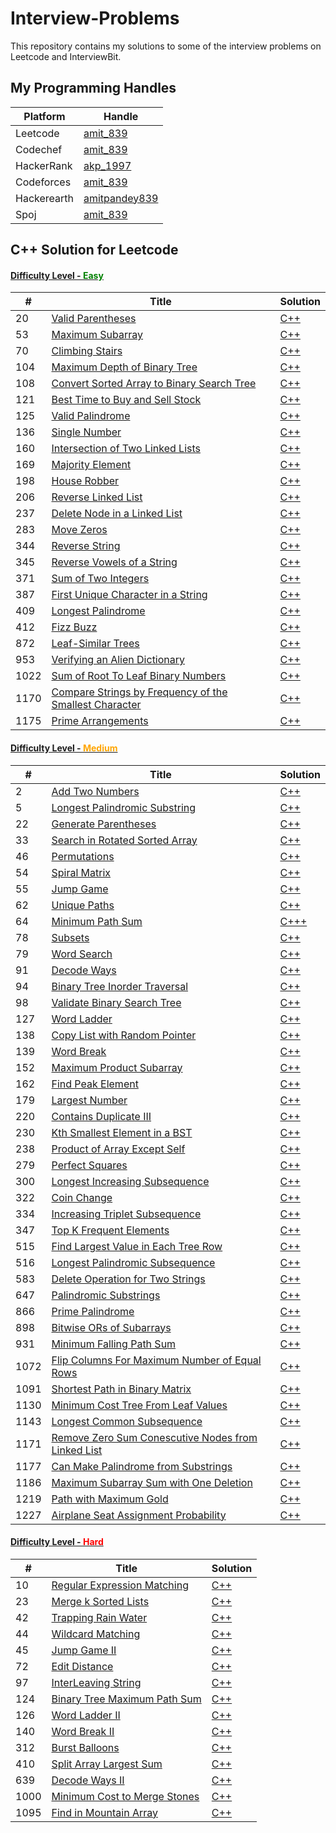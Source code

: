 # Interview-Problems
This repository contains my solutions to some of the interview problems on Leetcode and InterviewBit.

## My Programming Handles
| Platform | Handle |
| -------- | ------ |
|Leetcode|[amit_839](https://leetcode.com/amit_839/)|
|Codechef|[amit_839](https://www.codechef.com/users/amit_839)|
|HackerRank|[akp_1997](https://www.hackerrank.com/akp_1997?hr_r=1)|
|Codeforces|[amit_839](https://codeforces.com/profile/amit_839)|
|Hackerearth|[amitpandey839](https://www.hackerearth.com/@amitpandey839)|
|Spoj|[amit_839](https://www.spoj.com/users/amit_839/)|

## C++ Solution for Leetcode

#### [Difficulty Level - <span style="color:green">Easy</span>](./Leetcode/Easy/)
| # | Title | Solution |
|---| ----- | -------- |
|20|[Valid Parentheses](https://leetcode.com/problems/valid-parentheses/)|[C++](./Leetcode/Easy/20.cpp)|
|53|[Maximum Subarray](https://leetcode.com/problems/maximum-subarray/)|[C++](./Leetcode/Easy/53.cpp)|
|70|[Climbing Stairs](https://leetcode.com/problems/climbing-stairs/)|[C++](./Leetcode/Easy/70.cpp)|
|104|[Maximum Depth of Binary Tree](https://leetcode.com/problems/maximum-depth-of-binary-tree/)|[C++](./Leetcode/Easy/104.cpp)|
|108|[Convert Sorted Array to Binary Search Tree](https://leetcode.com/problems/convert-sorted-array-to-binary-search-tree/)|[C++](./Leetcode/Easy/108.cpp)|
|121|[Best Time to Buy and Sell Stock](https://leetcode.com/problems/best-time-to-buy-and-sell-stock/)|[C++](./Leetcode/Easy/121.cpp)|
|125|[Valid Palindrome](https://leetcode.com/problems/valid-palindrome/)|[C++](./Leetcode/Easy/125.cpp)|
|136|[Single Number](https://leetcode.com/problems/single-number/submissions/)|[C++](./Leetcode/Easy/136.cpp)|
|160|[Intersection of Two Linked Lists](https://leetcode.com/problems/intersection-of-two-linked-lists/)|[C++](./Leetcode/Easy/160.cpp)|
|169|[Majority Element](https://leetcode.com/problems/majority-element/)|[C++](./Leetcode/Easy/169.cpp)|
|198|[House Robber](https://leetcode.com/problems/house-robber/)|[C++](./Leetcode/Easy/198.cpp)|
|206|[Reverse Linked List](https://leetcode.com/problems/reverse-linked-list/)|[C++](./Leetcode/Easy/206.cpp)|
|237|[Delete Node in a Linked List](https://leetcode.com/problems/delete-node-in-a-linked-list/)|[C++](./Leetcode/Easy/237.cpp)|
|283|[Move Zeros](https://leetcode.com/problems/move-zeroes/)|[C++](./Leetcode/Easy/283.cpp)|
|344|[Reverse String](https://leetcode.com/problems/reverse-string/)|[C++](./Leetcode/Easy/344.cpp)|
|345|[Reverse Vowels of a String](https://leetcode.com/problems/reverse-vowels-of-a-string/)|[C++](./Leetcode/Easy/345.cpp)|
|371|[Sum of Two Integers](https://leetcode.com/problems/sum-of-two-integers/)|[C++](./Leetcode/Easy/371.cpp)|
|387|[First Unique Character in a String](https://leetcode.com/problems/first-unique-character-in-a-string/)|[C++](./Leetcode/Easy/387.cpp)|
|409|[Longest Palindrome](https://leetcode.com/problems/longest-palindrome/)|[C++](./Leetcode/Easy/409.cpp)|
|412|[Fizz Buzz](https://leetcode.com/problems/fizz-buzz/)|[C++](./Leetcode/Easy/412.cpp)|
|872|[Leaf-Similar Trees](https://leetcode.com/problems/leaf-similar-trees/)|[C++](./Leetcode/Easy/872.cpp)|
|953|[Verifying an Alien Dictionary](https://leetcode.com/problems/verifying-an-alien-dictionary/)|[C++](./Leetcode/Easy/953.cpp)|
|1022|[Sum of Root To Leaf Binary Numbers](https://leetcode.com/problems/sum-of-root-to-leaf-binary-numbers/)|[C++](./Leetcode/Easy/1022.cpp)|
|1170|[Compare Strings by Frequency of the Smallest Character](https://leetcode.com/problems/compare-strings-by-frequency-of-the-smallest-character/)|[C++](./Leetcode/Easy/1170.cpp)|
|1175|[Prime Arrangements](https://leetcode.com/problems/prime-arrangements/)|[C++](./Leetcode/Easy/1175.cpp)|


#### [Difficulty Level - <span style="color:orange">Medium</span>](./Leetcode/Medium/)
| # | Title | Solution |
|---| ----- | -------- |
|2|[Add Two Numbers](https://leetcode.com/problems/add-two-numbers/)|[C++](./Leetcode/Medium/2.cpp)|
|5|[Longest Palindromic Substring](https://leetcode.com/problems/longest-palindromic-substring/)|[C++](./Leetcode/Medium/5.cpp)|
|22|[Generate Parentheses](https://leetcode.com/problems/generate-parentheses/)|[C++](./Leetcode/Medium/22.cpp)|
|33|[Search in Rotated Sorted Array](https://leetcode.com/problems/search-in-rotated-sorted-array/)|[C++](./Leetcode/Medium/33.cpp)|
|46|[Permutations](https://leetcode.com/problems/permutations/)|[C++](./Leetcode/Medium/46.cpp)|
|54|[Spiral Matrix](https://leetcode.com/problems/spiral-matrix/)|[C++](./Leetcode/Medium/54.cpp)|
|55|[Jump Game](https://leetcode.com/problems/jump-game/)|[C++](./Leetcode/Medium/55.cpp)|
|62|[Unique Paths](https://leetcode.com/problems/unique-paths/)|[C++](./Leetcode/Medium/62.cpp)|
|64|[Minimum Path Sum](https://leetcode.com/problems/minimum-path-sum/)|[C+++](./Leetcode/Medium/64.cpp)|
|78|[Subsets](https://leetcode.com/problems/subsets/)|[C++](./Leetcode/Medium/78.cpp)|
|79|[Word Search](https://leetcode.com/problems/word-search/)|[C++](./Leetcode/Medium/79.cpp)|
|91|[Decode Ways](https://leetcode.com/problems/decode-ways/)|[C++](./Leetcode/Medium/91.cpp)|
|94|[Binary Tree Inorder Traversal](https://leetcode.com/problems/binary-tree-inorder-traversal/)|[C++](./Leetcode/Medium/94.cpp)|
|98|[Validate Binary Search Tree](https://leetcode.com/problems/validate-binary-search-tree/)|[C++](./Leetcode/Medium/98.cpp)|
|127|[Word Ladder](https://leetcode.com/problems/word-ladder/)|[C++](./Leetcode/Medium/127.cpp)|
|138|[Copy List with Random Pointer](https://leetcode.com/problems/copy-list-with-random-pointer/)|[C++](./Leetcode/Medium/138.cpp)|
|139|[Word Break](https://leetcode.com/problems/word-break/)|[C++](./Leetcode/Medium/139.cpp)|
|152|[Maximum Product Subarray](https://leetcode.com/problems/maximum-product-subarray/)|[C++](./Leetcode/Medium/152.cpp)|
|162|[Find Peak Element](https://leetcode.com/problems/find-peak-element/)|[C++](./Leetcode/Medium/162.cpp)|
|179|[Largest Number](https://leetcode.com/problems/largest-number/)|[C++](./Leetcode/Medium/179.cpp)|
|220|[Contains Duplicate III](https://leetcode.com/problems/contains-duplicate-iii/)|[C++](./Leetcode/Medium/220.cpp)|
|230|[Kth Smallest Element in a BST](https://leetcode.com/problems/kth-smallest-element-in-a-bst/)|[C++](./Leetcode/Medium/230.cpp)|
|238|[Product of Array Except Self](https://leetcode.com/problems/product-of-array-except-self/)|[C++](./Leetcode/Medium/238.cpp)|
|279|[Perfect Squares](https://leetcode.com/problems/perfect-squares/)|[C++](./Leetcode/Medium/279.cpp)|
|300|[Longest Increasing Subsequence](https://leetcode.com/problems/longest-increasing-subsequence/)|[C++](./Leetcode/Medium/300.cpp)|
|322|[Coin Change](https://leetcode.com/problems/coin-change/)|[C++](./Leetcode/Medium/322.cpp)|
|334|[Increasing Triplet Subsequence](https://leetcode.com/problems/increasing-triplet-subsequence/)|[C++](./Leetcode/Medium/334.cpp)|
|347|[Top K Frequent Elements](https://leetcode.com/problems/top-k-frequent-elements/)|[C++](./Leetcode/Medium/347.cpp)|
|515|[Find Largest Value in Each Tree Row](https://leetcode.com/problems/find-largest-value-in-each-tree-row/)|[C++](./Leetcode/Medium/515.cpp)|
|516|[Longest Palindromic Subsequence](https://leetcode.com/problems/longest-palindromic-subsequence/)|[C++](./Leetcode/Medium/516.cpp)|
|583|[Delete Operation for Two Strings](https://leetcode.com/problems/delete-operation-for-two-strings/)|[C++](./Leetcode/Medium/583.cpp)|
|647|[Palindromic Substrings](https://leetcode.com/problems/palindromic-substrings/)|[C++](./Leetcode/Medium/647.cpp)|
|866|[Prime Palindrome](https://leetcode.com/problems/prime-palindrome/)|[C++](./Leetcode/Medium/866.cpp)|
|898|[Bitwise ORs of Subarrays](https://leetcode.com/problems/bitwise-ors-of-subarrays/)|[C++](./Leetcode/Medium/898.cpp)|
|931|[Minimum Falling Path Sum](https://leetcode.com/problems/minimum-falling-path-sum/)|[C++](./Leetcode/Medium/931.cpp)|
|1072|[Flip Columns For Maximum Number of Equal Rows](https://leetcode.com/problems/flip-columns-for-maximum-number-of-equal-rows/)|[C++](./Leetcode/Medium/1072.cpp)|
|1091|[Shortest Path in Binary Matrix](https://leetcode.com/problems/shortest-path-in-binary-matrix/)|[C++](./Leetcode/Medium/1091.cpp)|
|1130|[Minimum Cost Tree From Leaf Values](https://leetcode.com/problems/minimum-cost-tree-from-leaf-values/)|[C++](./Leetcode/Medium/1130.cpp)|
|1143|[Longest Common Subsequence](https://leetcode.com/problems/longest-common-subsequence/)|[C++](./Leetcode/Medium/1143.cpp)|
|1171|[Remove Zero Sum Conescutive Nodes from Linked List](https://leetcode.com/contest/weekly-contest-151/problems/remove-zero-sum-consecutive-nodes-from-linked-list/)|[C++](./Leetcode/Medium/1171.cpp)|
|1177|[Can Make Palindrome from Substrings](https://leetcode.com/contest/weekly-contest-152/problems/can-make-palindrome-from-substring/)|[C++](./Leetcode/Medium/1177.cpp)|
|1186|[Maximum Subarray Sum with One Deletion](https://leetcode.com/problems/maximum-subarray-sum-with-one-deletion/)|[C++](./Leetcode/Medium/1186.cpp)|
|1219|[Path with Maximum Gold](https://leetcode.com/problems/path-with-maximum-gold/)|[C++](./Leetcode/Medium/1219.cpp)|
|1227|[Airplane Seat Assignment Probability](https://leetcode.com/problems/airplane-seat-assignment-probability/)|[C++](./Leetcode/Medium/1227.cpp)|


#### [Difficulty Level - <span style="color:red">Hard</span>](./Leetcode/Hard/)

| # | Title | Solution |
|---| ----- | -------- |
|10|[Regular Expression Matching](https://leetcode.com/problems/regular-expression-matching/)|[C++](./Leetcode/Hard/10.cpp)|
|23|[Merge k Sorted Lists](https://leetcode.com/problems/merge-k-sorted-lists/)|[C++](./Leetcode/Hard/23.cpp)|
|42|[Trapping Rain Water](https://leetcode.com/problems/trapping-rain-water/)|[C++](./Leetcode/Hard/42.cpp)|
|44|[Wildcard Matching](https://leetcode.com/problems/wildcard-matching/)|[C++](./Leetcode/Hard/44.cpp)|
|45|[Jump Game II](https://leetcode.com/problems/jump-game-ii)|[C++](./Leetcode/Hard/45.cpp)|
|72|[Edit Distance](https://leetcode.com/problems/edit-distance/)|[C++](./Leetcode/Hard/72.cpp)|
|97|[InterLeaving String](https://leetcode.com/problems/interleaving-string/)|[C++](./Leetcode/Hard/97.cpp)|
|124|[Binary Tree Maximum Path Sum](https://leetcode.com/problems/binary-tree-maximum-path-sum/)|[C++](./Leetcode/Hard/124.cpp)|
|126|[Word Ladder II](https://leetcode.com/problems/word-ladder-ii/)|[C++](./Leetcode/Hard/126.cpp)|
|140|[Word Break II](https://leetcode.com/problems/word-break-ii/)|[C++](./Leetcode/Hard/140.cpp)|
|312|[Burst Balloons](https://leetcode.com/problems/burst-balloons/)|[C++](./Leetcode/Hard/312.cpp)|
|410|[Split Array Largest Sum](https://leetcode.com/problems/split-array-largest-sum/)|[C++](./Leetcode/Hard/410.cpp)|
|639|[Decode Ways II](https://leetcode.com/problems/decode-ways-ii/)|[C++](./Leetcode/Hard/639.cpp)|
|1000|[Minimum Cost to Merge Stones](https://leetcode.com/problems/minimum-cost-to-merge-stones/)|[C++](./Leetcode/Hard/1000.cpp)|
|1095|[Find in Mountain Array](https://leetcode.com/problems/find-in-mountain-array/)|[C++](./Leetcode/Hard/1095.cpp)|